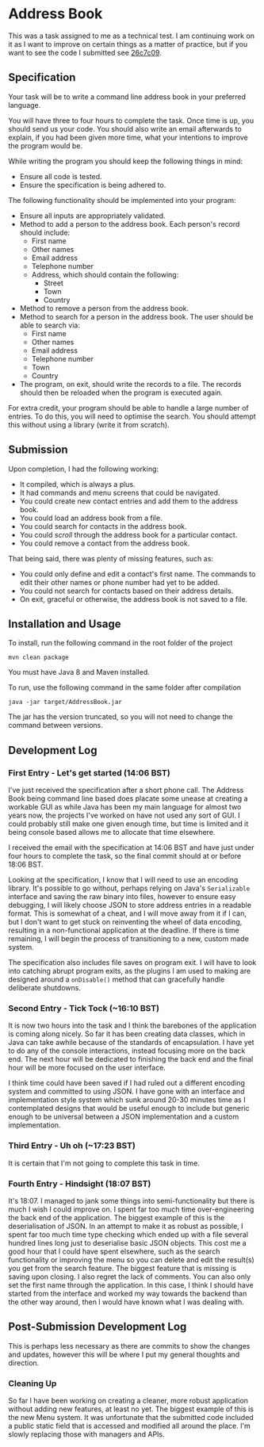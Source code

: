 # Address Book

This was a task assigned to me as a technical test. I am continuing work on it as I want to improve on certain things as a matter of practice, but if you want to see the code I submitted see [26c7c09](https://github.com/Protonull/AddressBook/commit/26c7c09a6c598daec89fef1b3cd94f4c651fde25).

## Specification

Your task will be to write a command line address book in your preferred language.

You will have three to four hours to complete the task. Once time is up, you should send us your code. You should also write an email afterwards to explain, if you had been given more time, what your intentions to improve the program would be.

While writing the program you should keep the following things in mind:

- Ensure all code is tested.
- Ensure the specification is being adhered to.

The following functionality should be implemented into your program:

- Ensure all inputs are appropriately validated.
- Method to add a person to the address book. Each person's record should include:
  - First name
  - Other names
  - Email address
  - Telephone number
  - Address, which should contain the following:
    - Street
    - Town
    - Country
- Method to remove a person from the address book.
- Method to search for a person in the address book. The user should be able to search via:
  - First name
  - Other names
  - Email address
  - Telephone number
  - Town
  - Country
- The program, on exit, should write the records to a file. The records should then be reloaded when the program is executed again.

For extra credit, your program should be able to handle a large number of entries. To do this, you will need to optimise the search. You should attempt this without using a library (write it from scratch).

## Submission

Upon completion, I had the following working:

- It compiled, which is always a plus.
- It had commands and menu screens that could be navigated.
- You could create new contact entries and add them to the address book.
- You could load an address book from a file.
- You could search for contacts in the address book.
- You could *scroll* through the address book for a particular contact.
- You could remove a contact from the address book.

That being said, there was plenty of missing features, such as:

- You could only define and edit a contact's first name. The commands to edit their other names or phone number had yet to be added.
- You could not search for contacts based on their address details.
- On exit, graceful or otherwise, the address book is not saved to a file.

## Installation and Usage

To install, run the following command in the root folder of the project

```
mvn clean package
```

You must have Java 8 and Maven installed.

To run, use the following command in the same folder after compilation

```
java -jar target/AddressBook.jar
```

The jar has the version truncated, so you will not need to change the command between versions.

## Development Log

### First Entry - Let's get started (14:06 BST)

I've just received the specification after a short phone call. The Address Book being command line based does placate some unease at creating a workable GUI as while Java has been my main language for almost two years now, the projects I've worked on have not used any sort of GUI. I could probably still make one given enough time, but time is limited and it being console based allows me to allocate that time elsewhere.

I received the email with the specification at 14:06 BST and have just under four hours to complete the task, so the final commit should at or before 18:06 BST.

Looking at the specification, I know that I will need to use an encoding library. It's possible to go without, perhaps relying on Java's `Serializable` interface and saving the raw binary into files, however to ensure easy debugging, I will likely choose JSON to store address entries in a readable format. This is somewhat of a cheat, and I will move away from it if I can, but I don't want to get stuck on reinventing the wheel of data encoding, resulting in a non-functional application at the deadline. If there is time remaining, I will begin the process of transitioning to a new, custom made system.

The specification also includes file saves on program exit. I will have to look into catching abrupt program exits, as the plugins I am used to making are designed around a `onDisable()` method that can gracefully handle deliberate shutdowns.

### Second Entry - Tick Tock (~16:10 BST)

It is now two hours into the task and I think the barebones of the application is coming along nicely. So far it has been creating data classes, which in Java can take awhile because of the standards of encapsulation. I have yet to do any of the console interactions, instead focusing more on the back end. The next hour will be dedicated to finishing the back end and the final hour will be more focused on the user interface.

I think time could have been saved if I had ruled out a different encoding system and committed to using JSON. I have gone with an interface and implementation style system which sunk around 20-30 minutes time as I contemplated designs that would be useful enough to include but generic enough to be universal between a JSON implementation and a custom implementation.

### Third Entry - Uh oh (~17:23 BST)

It is certain that I'm not going to complete this task in time.

### Fourth Entry - Hindsight (18:07 BST)

It's 18:07. I managed to jank some things into semi-functionality but there is much I wish I could improve on. I spent far too much time over-engineering the back end of the application. The biggest example of this is the deserialisation of JSON. In an attempt to make it as robust as possible, I spent far too much time type checking which ended up with a file several hundred lines long just to deserialise basic JSON objects. This cost me a good hour that I could have spent elsewhere, such as the search functionality or improving the menu so you can delete and edit the result(s) you get from the search feature. The biggest feature that is missing is saving upon closing. I also regret the lack of comments. You can also only set the first name through the application. In this case, I think I should have started from the interface and worked my way towards the backend than the other way around, then I would have known what I was dealing with.

## Post-Submission Development Log

This is perhaps less necessary as there are commits to show the changes and updates, however this will be where I put my general thoughts and direction.

### Cleaning Up

So far I have been working on creating a cleaner, more robust application without adding new features, at least no yet. The biggest example of this is the new Menu system. It was unfortunate that the submitted code included a public static field that is accessed and modified all around the place. I'm slowly replacing those with managers and APIs.